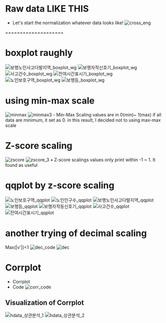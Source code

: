 # Raw data LIKE THIS

- Let's start the normalization whatever data looks like! 
![cross_eng](https://user-images.githubusercontent.com/30692767/98516929-84a61f00-22b0-11eb-8597-34dd2a1191d2.png)

====================

# boxplot raughly
![보행노인사고다발지역_boxplot_wg](https://user-images.githubusercontent.com/30692767/98513986-1eb79880-22ac-11eb-935e-181c57c56a4e.png)
![보행자작신호기_boxplot_wg](https://user-images.githubusercontent.com/30692767/98513988-1f502f00-22ac-11eb-9e67-c8912dbe2181.png)
![사고건수_boxplot_wg](https://user-images.githubusercontent.com/30692767/98513990-1fe8c580-22ac-11eb-98e4-b3ab07c8e1cd.png)
![잔여시간표시기_boxplot_wg](https://user-images.githubusercontent.com/30692767/98513991-1fe8c580-22ac-11eb-8243-207da2451fb9.png)
![노인보호구역_boxplot_wg](https://user-images.githubusercontent.com/30692767/98513992-20815c00-22ac-11eb-8813-7fe4b65f8e43.png)
![보행등_boxplot_wg](https://user-images.githubusercontent.com/30692767/98513987-1eb79880-22ac-11eb-8b4a-5d988401cbf8.png)

# using min-max scale
![minmax](https://user-images.githubusercontent.com/30692767/98516287-a81c9a00-22af-11eb-9413-67de3118589a.png)
![minmax3](https://user-images.githubusercontent.com/30692767/98516304-abb02100-22af-11eb-980a-a6b9a74802af.png)
	- Min-Max Scaling values are in 0(min)~ 1(max) if all data are minimum, it set as 0. in this result, I decided not to using max-max scale
# Z-score scaling 

![zscore](https://user-images.githubusercontent.com/30692767/98516289-a81c9a00-22af-11eb-9e20-b33d5187627a.png)
![zscore_3](https://user-images.githubusercontent.com/30692767/98516303-abb02100-22af-11eb-8b70-11db8df1c14b.png)
	• Z-score scalings values only print within -1 ~ 1. It found as useful

# qqplot by z-score scaling
![노인보호구역_qqplot](https://user-images.githubusercontent.com/30692767/98516437-d7cba200-22af-11eb-98e7-bf82829cb2f7.png)
![노인인구수_qqplot](https://user-images.githubusercontent.com/30692767/98516440-d8fccf00-22af-11eb-800c-389bd363e3ca.png)
![보행노인사고다발지역_qqplot](https://user-images.githubusercontent.com/30692767/98516441-d9956580-22af-11eb-934e-35997e46476a.png)
![보행등_qqplot](https://user-images.githubusercontent.com/30692767/98516443-d9956580-22af-11eb-921b-2fa95858059d.png)
![보행자작동신호기_qqplot](https://user-images.githubusercontent.com/30692767/98516444-da2dfc00-22af-11eb-9028-40df4f550514.png)
![사고건수_qqplot](https://user-images.githubusercontent.com/30692767/98516446-da2dfc00-22af-11eb-8737-64cad1e26d8e.png)
![잔여시간표시기_qqplot](https://user-images.githubusercontent.com/30692767/98516448-dac69280-22af-11eb-8528-e880bb425b04.png)
# another trying of decimal scaling
Max(|v'|)<1 
![dec_code](https://user-images.githubusercontent.com/30692767/98516831-5d4f5200-22b0-11eb-9e2a-ea262a3a5855.png)
![dec](https://user-images.githubusercontent.com/30692767/98516834-5e807f00-22b0-11eb-9f07-71bffb1df6ff.png)


# Corrplot
- Corrplot
- Code
![corr_code](https://user-images.githubusercontent.com/30692767/98516658-1cefd400-22b0-11eb-8c1d-ee8accd0bca4.png)

## Visualization of Corrplot
![hdata_상관분석_1](https://user-images.githubusercontent.com/30692767/98516474-e1550a00-22af-11eb-8ae4-18ca3a01f9e0.png)
![hdata_상관분석_2](https://user-images.githubusercontent.com/30692767/98516477-e2863700-22af-11eb-9283-5c870a70fa77.png)
